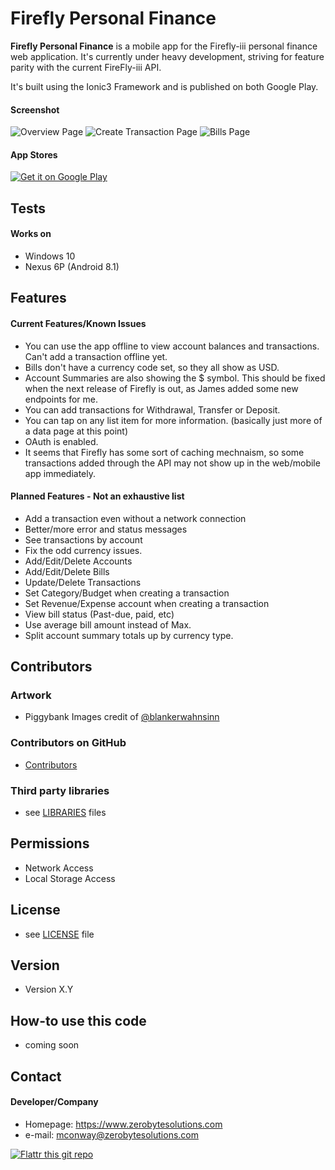 Firefly Personal Finance
======
**Firefly Personal Finance** is a mobile app for the Firefly-iii personal finance web application. It's currently under heavy development, striving for feature parity with the current FireFly-iii API.

It's built using the Ionic3 Framework and is published on both Google Play.

#### Screenshot
![Overview Page](https://github.com/mconway/firefly-app/raw/development/assets/screenshots/FireflyOverview.png "Android overview")
![Create Transaction Page](https://github.com/mconway/firefly-app/raw/development/assets/screenshots/FireflyTransaction.png "Android transaction")
![Bills Page](https://github.com/mconway/firefly-app/raw/development/assets/screenshots/FireflyBills.png "Android bills")


#### App Stores
<!-- edit this image location -->
[![Get it on Google Play](https://raw.github.com/repat/README-template/master/googleplay.png)](https://play.google.com/apps/testing/com.zerobyte.firefly)

## Tests
#### Works on
* Windows 10
* Nexus 6P (Android 8.1)

## Features
#### Current Features/Known Issues
* You can use the app offline to view account balances and transactions. Can't add a transaction offline yet.
* Bills don't have a currency code set, so they all show as USD. 
* Account Summaries are also showing the $ symbol. This should be fixed when the next release of Firefly is out, as James added some new endpoints for me.
* You can add transactions for Withdrawal, Transfer or Deposit.
* You can tap on any list item for more information. (basically just more of a data page at this point)
* OAuth is enabled.
* It seems that Firefly has some sort of caching mechnaism, so some transactions added through the API may not show up in the web/mobile app immediately.

#### Planned Features - Not an exhaustive list
* Add a transaction even without a network connection
* Better/more error and status messages
* See transactions by account
* Fix the odd currency issues.
* Add/Edit/Delete Accounts
* Add/Edit/Delete Bills
* Update/Delete Transactions
* Set Category/Budget when creating a transaction
* Set Revenue/Expense account when creating a transaction
* View bill status (Past-due, paid, etc)
* Use average bill amount instead of Max.
* Split account summary totals up by currency type.


## Contributors
### Artwork
* Piggybank Images credit of [@blankerwahnsinn](https://unsplash.com/@blankerwahnsinn)

### Contributors on GitHub
* [Contributors](https://github.com/username/appname/graphs/contributors)

### Third party libraries
* see [LIBRARIES](https://github.com/username/appname/blob/master/LIBRARIES.md) files

## Permissions
* Network Access
* Local Storage Access

## License 
* see [LICENSE](https://github.com/username/appname/blob/master/LICENSE.md) file

## Version 
* Version X.Y

## How-to use this code
* coming soon

## Contact
#### Developer/Company
* Homepage: https://www.zerobytesolutions.com
* e-mail: mconway@zerobytesolutions.com

[![Flattr this git repo](http://api.flattr.com/button/flattr-badge-large.png)](https://flattr.com/submit/auto?user_id=username&url=https://github.com/username/appname&title=appname&language=&tags=github&category=software) 